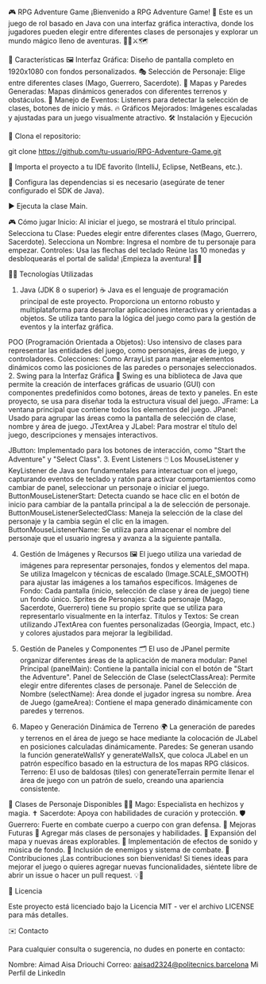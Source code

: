 🎮 RPG Adventure Game
¡Bienvenido a RPG Adventure Game! 🎉 Este es un juego de rol basado en Java con una interfaz gráfica interactiva, donde los jugadores pueden elegir entre diferentes clases de personajes y explorar un mundo mágico lleno de aventuras. 🧙‍♂️⚔️🗺️

🚀 Características
🖼️ Interfaz Gráfica: Diseño de pantalla completo en 1920x1080 con fondos personalizados.
🎭 Selección de Personaje: Elige entre diferentes clases (Mago, Guerrero, Sacerdote).
🏰 Mapas y Paredes Generadas: Mapas dinámicos generados con diferentes terrenos y obstáculos.
📜 Manejo de Eventos: Listeners para detectar la selección de clases, botones de inicio y más.
🔥 Gráficos Mejorados: Imágenes escaladas y ajustadas para un juego visualmente atractivo.
🛠️ Instalación y Ejecución

📁 Clona el repositorio:

git clone https://github.com/tu-usuario/RPG-Adventure-Game.git

🧩 Importa el proyecto a tu IDE favorito (IntelliJ, Eclipse, NetBeans, etc.).

🔧 Configura las dependencias si es necesario (asegúrate de tener configurado el SDK de Java).

▶️ Ejecuta la clase Main.

🎮 Cómo jugar
Inicio: Al iniciar el juego, se mostrará el título principal.
Selecciona tu Clase: Puedes elegir entre diferentes clases (Mago, Guerrero, Sacerdote).
Selecciona un Nombre: Ingresa el nombre de tu personaje para empezar.
Controles: Usa las flechas del teclado
Reúne las 10 monedas y desbloquearás el portal de salida!
¡Empieza la aventura! 🎲🚪


👨‍💻 Tecnologías Utilizadas
1. Java (JDK 8 o superior) ☕
Java es el lenguaje de programación principal de este proyecto. Proporciona un entorno robusto y multiplataforma para desarrollar aplicaciones interactivas y orientadas a objetos. Se utiliza tanto para la lógica del juego como para la gestión de eventos y la interfaz gráfica.

POO (Programación Orientada a Objetos): Uso intensivo de clases para representar las entidades del juego, como personajes, áreas de juego, y controladores.
Colecciones: Como ArrayList para manejar elementos dinámicos como las posiciones de las paredes o personajes seleccionados.
2. Swing para la Interfaz Gráfica 🎨
Swing es una biblioteca de Java que permite la creación de interfaces gráficas de usuario (GUI) con componentes predefinidos como botones, áreas de texto y paneles. En este proyecto, se usa para diseñar toda la estructura visual del juego.
  JFrame: La ventana principal que contiene todos los elementos del juego.
  JPanel: Usado para agrupar las áreas como la pantalla de selección de clase, nombre y área de juego.
  JTextArea y JLabel: Para mostrar el título del juego, descripciones y mensajes interactivos.
  
JButton: Implementado para los botones de interacción, como "Start the Adventure" y "Select Class".
3. Event Listeners 🖱️
Los MouseListener y KeyListener de Java son fundamentales para interactuar con el juego, capturando eventos de teclado y ratón para activar comportamientos como cambiar de panel, seleccionar un personaje o iniciar el juego.
  ButtonMouseListenerStart: Detecta cuando se hace clic en el botón de inicio para cambiar de la pantalla principal a la de selección de personaje.
  ButtonMouseListenerSelectedClass: Maneja la selección de la clase del personaje y la cambia según el clic en la imagen.
  ButtonMouseListenerName: Se utiliza para almacenar el nombre del personaje que el usuario ingresa y avanza a la siguiente pantalla.
  
4. Gestión de Imágenes y Recursos 🖼️
El juego utiliza una variedad de imágenes para representar personajes, fondos y elementos del mapa. Se utiliza ImageIcon y técnicas de escalado (Image.SCALE_SMOOTH) para ajustar las imágenes a los tamaños específicos.
  Imágenes de Fondo: Cada pantalla (inicio, selección de clase y área de juego) tiene un fondo único.
  Sprites de Personajes: Cada personaje (Mago, Sacerdote, Guerrero) tiene su propio sprite que se utiliza para representarlo visualmente en la interfaz.
  Títulos y Textos: Se crean utilizando JTextArea con fuentes personalizadas (Georgia, Impact, etc.) y colores ajustados para mejorar la legibilidad.

6. Gestión de Paneles y Componentes 🗂️
El uso de JPanel permite organizar diferentes áreas de la aplicación de manera modular:
  Panel Principal (panelMain): Contiene la pantalla inicial con el botón de "Start the Adventure".
  Panel de Selección de Clase (selectClassArea): Permite elegir entre diferentes clases de personaje.
  Panel de Selección de Nombre (selectName): Área donde el jugador ingresa su nombre.
  Área de Juego (gameArea): Contiene el mapa generado dinámicamente con paredes y terrenos.

7. Mapeo y Generación Dinámica de Terreno 🌍
La generación de paredes y terrenos en el área de juego se hace mediante la colocación de JLabel en posiciones calculadas dinámicamente.
  Paredes: Se generan usando la función generateWallsY y generateWallsX, que coloca JLabel en un patrón específico basado en la estructura de los mapas RPG clásicos.
  Terreno: El uso de baldosas (tiles) con generateTerrain permite llenar el área de juego con un patrón de suelo, creando una apariencia consistente.

🧙 Clases de Personaje Disponibles
🧙‍♂️ Mago: Especialista en hechizos y magia.
✝️ Sacerdote: Apoya con habilidades de curación y protección.
🛡️ Guerrero: Fuerte en combate cuerpo a cuerpo con gran defensa.
🚧 Mejoras Futuras
🎨 Agregar más clases de personajes y habilidades.
🏰 Expansión del mapa y nuevas áreas explorables.
🎵 Implementación de efectos de sonido y música de fondo.
🤖 Inclusión de enemigos y sistema de combate.
🤝 Contribuciones
¡Las contribuciones son bienvenidas! Si tienes ideas para mejorar el juego o quieres agregar nuevas funcionalidades, siéntete libre de abrir un issue o hacer un pull request. 💡🙌

📜 Licencia

Este proyecto está licenciado bajo la Licencia MIT - ver el archivo LICENSE para más detalles.

✉️ Contacto

Para cualquier consulta o sugerencia, no dudes en ponerte en contacto:

Nombre: Aimad Aisa Driouchi Correo: aaisad2324@politecnics.barcelona Mi Perfil de LinkedIn
